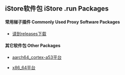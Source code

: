 ## iStore软件包 iStore .run Packages

#### 常用梯子插件 Commonly Used Proxy Software Packages

* [请到releases下载](https://github.com/bcseputetto/Are-u-ok/releases/tag/iStoreOS)


#### 其它软件包 Other Packages

* [aarch64_cortex-a53平台](./apps/README.md)

* [x86_64平台](./x86/README.md)

